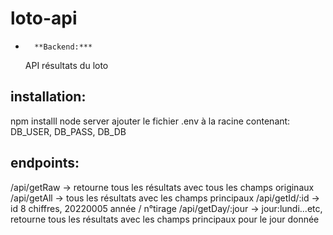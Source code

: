 # loto-api
*		**Backend:***
	API résultats du loto
## installation:
npm installl
node server
ajouter le fichier .env à la racine contenant: DB_USER, DB_PASS, DB_DB

## endpoints:
/api/getRaw -> retourne tous les résultats avec tous les champs originaux
/api/getAll -> tous les résultats avec les champs principaux
/api/getId/:id -> id 8 chiffres, 20220005
								année / n°tirage
/api/getDay/:jour -> jour:lundi...etc, retourne tous les résultats avec les champs principaux pour le jour donnée
